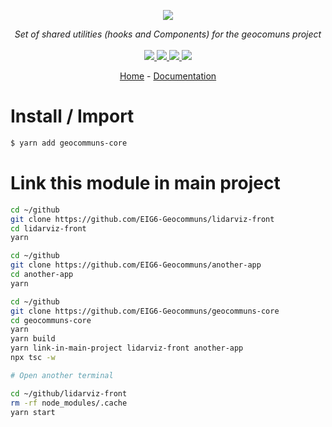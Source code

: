 <p align="center">
    <img src="https://user-images.githubusercontent.com/6702424/80216211-00ef5280-863e-11ea-81de-59f3a3d4b8e4.png">  
</p>
<p align="center">
    <i>Set of shared utilities (hooks and Components) for the geocomuns project</i>
    <br>
    <br>
    <a href="https://github.com/EIG6-Geocommuns/geocommuns-core/actions">
      <img src="https://github.com/EIG6-Geocommuns/geocommuns-core/workflows/ci/badge.svg?branch=main">
    </a>
    <a href="https://bundlephobia.com/package/geocommuns-core">
      <img src="https://img.shields.io/bundlephobia/minzip/geocommuns-core">
    </a>
    <a href="https://www.npmjs.com/package/geocommuns-core">
      <img src="https://img.shields.io/npm/dw/geocommuns-core">
    </a>
    <a href="https://github.com/EIG6-Geocommuns/geocommuns-core/blob/main/LICENSE">
      <img src="https://img.shields.io/npm/l/geocommuns-core">
    </a>
</p>
<p align="center">
  <a href="https://github.com/EIG6-Geocommuns/geocommuns-core">Home</a>
  -
  <a href="https://github.com/EIG6-Geocommuns/geocommuns-core">Documentation</a>
</p>

# Install / Import

```bash
$ yarn add geocommuns-core
```

# Link this module in main project

```bash
cd ~/github
git clone https://github.com/EIG6-Geocommuns/lidarviz-front
cd lidarviz-front
yarn

cd ~/github
git clone https://github.com/EIG6-Geocommuns/another-app
cd another-app
yarn

cd ~/github
git clone https://github.com/EIG6-Geocommuns/geocommuns-core
cd geocommuns-core
yarn
yarn build
yarn link-in-main-project lidarviz-front another-app
npx tsc -w

# Open another terminal

cd ~/github/lidarviz-front
rm -rf node_modules/.cache
yarn start
```
